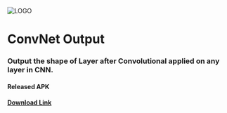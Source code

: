 ![LOGO](http://i67.tinypic.com/2n0v79j.jpg)

# ConvNet Output
### Output the shape of Layer after Convolutional applied on any layer in CNN.

#### Released APK

#### [Download Link](https://drive.google.com/open?id=0B-NqdhrXPzTFb1NwVDlib2djYmM) 

